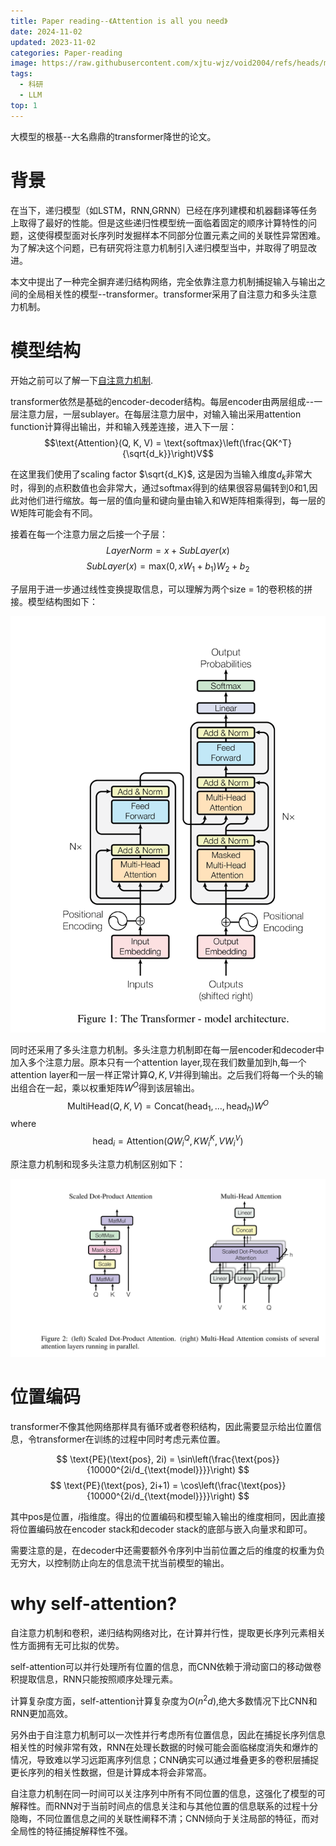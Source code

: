 ```yaml
---
title: Paper reading--《Attention is all you need》
date: 2024-11-02
updated: 2023-11-02
categories: Paper-reading
image: https://raw.githubusercontent.com/xjtu-wjz/void2004/refs/heads/main/pics_for_post/attention%20is%20all%20you%20need.webp
tags:
  - 科研
  - LLM
top: 1
---
```


大模型的根基--大名鼎鼎的transformer降世的论文。

# 背景
在当下，递归模型（如LSTM，RNN,GRNN）已经在序列建模和机器翻译等任务上取得了最好的性能。但是这些递归性模型统一面临着固定的顺序计算特性的问题，这使得模型面对长序列时发掘样本不同部分位置元素之间的关联性异常困难。为了解决这个问题，已有研究将注意力机制引入递归模型当中，并取得了明显改进。

本文中提出了一种完全摒弃递归结构网络，完全依靠注意力机制捕捉输入与输出之间的全局相关性的模型--transformer。transformer采用了自注意力和多头注意力机制。

# 模型结构
开始之前可以了解一下[自注意力机制](https://www.void2024.top/posts/%E6%B7%B1%E5%BA%A6%E5%AD%A6%E4%B9%A0-basic%20concept).

transformer依然是基础的encoder-decoder结构。每层encoder由两层组成--一层注意力层，一层sublayer。在每层注意力层中，对输入输出采用attention function计算得出输出，并和输入残差连接，进入下一层：
$$\text{Attention}(Q, K, V) = \text{softmax}\left(\frac{QK^T}{\sqrt{d_k}}\right)V$$

在这里我们使用了scaling factor $\sqrt{d_K}$, 这是因为当输入维度$d_k$非常大时，得到的点积数值也会非常大，通过softmax得到的结果很容易偏转到0和1,因此对他们进行缩放。每一层的值向量和键向量由输入和W矩阵相乘得到，每一层的W矩阵可能会有不同。

接着在每一个注意力层之后接一个子层：
$$LayerNorm=x+SubLayer(x)$$
$$SubLayer(x)=\text{max}(0, xW_1 + b_1)W_2 + b_2$$

子层用于进一步通过线性变换提取信息，可以理解为两个size = 1的卷积核的拼接。模型结构图如下：

![alt text](../../materials/attention.png)

同时还采用了多头注意力机制。多头注意力机制即在每一层encoder和decoder中加入多个注意力层。原本只有一个attention layer,现在我们数量加到h,每一个attention layer和一层一样正常计算$Q,K,V$并得到输出。之后我们将每一个头的输出组合在一起，乘以权重矩阵$W^O$得到该层输出。
$$ \text{MultiHead}(Q, K, V) = \text{Concat}(\text{head}_1, \ldots, \text{head}_h)W^O $$
where
$$ \text{head}_i = \text{Attention}(QW_i^Q, KW_i^K, VW_i^V) $$

原注意力机制和现多头注意力机制区别如下：

![alt text](../../materials/attention2.png)

# 位置编码
transformer不像其他网络那样具有循环或者卷积结构，因此需要显示给出位置信息，令transformer在训练的过程中同时考虑元素位置。

$$ \text{PE}(\text{pos}, 2i) = \sin\left(\frac{\text{pos}}{10000^{2i/d_{\text{model}}}}\right) $$
$$ \text{PE}(\text{pos}, 2i+1) = \cos\left(\frac{\text{pos}}{10000^{2i/d_{\text{model}}}}\right) $$

其中pos是位置，$i$指维度。得出的位置编码和模型输入输出的维度相同，因此直接将位置编码放在encoder stack和decoder stack的底部与嵌入向量求和即可。

需要注意的是，在decoder中还需要额外令序列中当前位置之后的维度的权重为负无穷大，以控制防止向左的信息流干扰当前模型的输出。

# why self-attention?
自注意力机制和卷积，递归结构网络对比，在计算并行性，提取更长序列元素相关性方面拥有无可比拟的优势。

self-attention可以并行处理所有位置的信息，而CNN依赖于滑动窗口的移动做卷积提取信息，RNN只能按照顺序处理元素。

计算复杂度方面，self-attention计算复杂度为$O(n^2d)$,绝大多数情况下比CNN和RNN更加高效。

另外由于自注意力机制可以一次性并行考虑所有位置信息，因此在捕捉长序列信息相关性的时候非常有效，RNN在处理长数据的时候可能会面临梯度消失和爆炸的情况，导致难以学习远距离序列信息；CNN确实可以通过堆叠更多的卷积层捕捉更长序列的相关性数据，但是计算成本将会非常高。

自注意力机制在同一时间可以关注序列中所有不同位置的信息，这强化了模型的可解释性。而RNN对于当前时间点的信息关注和与其他位置的信息联系的过程十分隐晦，不同位置信息之间的关联性阐释不清；CNN倾向于关注局部的特征，而对全局性的特征捕捉解释性不强。

